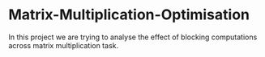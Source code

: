 # Matrix-Multiplication-Optimisation

In this project we are trying to analyse the effect of blocking computations across matrix multiplication task.
